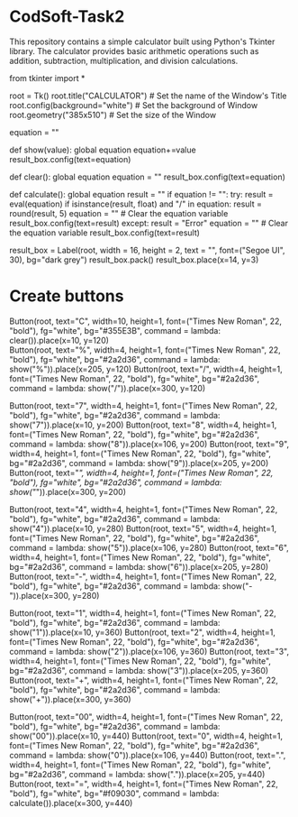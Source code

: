# CodSoft-Task2
This repository contains a simple calculator built using Python's Tkinter library. The calculator provides basic arithmetic operations such as addition, subtraction, multiplication, and division calculations.


from tkinter import *

root = Tk()
root.title("CALCULATOR")     # Set the name of the Window's Title
root.config(background="white")     # Set the background of Window
root.geometry("385x510")             # Set the size of the Window

equation = ""

def show(value):
    global equation
    equation+=value
    result_box.config(text=equation)

def clear():
    global equation
    equation = ""
    result_box.config(text=equation)
    
def calculate():
    global equation
    result = ""
    if equation != "":
        try:
            result = eval(equation)
            if isinstance(result, float) and "/" in equation:
                result = round(result, 5)
            equation = ""  # Clear the equation variable
            result_box.config(text=result)
        except:
            result = "Error"
            equation = ""  # Clear the equation variable
    result_box.config(text=result)
    
result_box = Label(root, width = 16, height = 2, text = "", font=("Segoe UI", 30), bg="dark grey")
result_box.pack()
result_box.place(x=14, y=3)

# Create buttons
Button(root, text="C", width=10, height=1, font=("Times New Roman", 22, "bold"), fg="white", bg="#355E3B", command = lambda: clear()).place(x=10, y=120)              
Button(root, text="%", width=4, height=1, font=("Times New Roman", 22, "bold"), fg="white", bg="#2a2d36", command = lambda: show("%")).place(x=205, y=120)
Button(root, text="/", width=4, height=1, font=("Times New Roman", 22, "bold"), fg="white", bg="#2a2d36", command = lambda: show("/")).place(x=300, y=120)

Button(root, text="7", width=4, height=1, font=("Times New Roman", 22, "bold"), fg="white", bg="#2a2d36", command = lambda: show("7")).place(x=10, y=200)
Button(root, text="8", width=4, height=1, font=("Times New Roman", 22, "bold"), fg="white", bg="#2a2d36", command = lambda: show("8")).place(x=106, y=200)
Button(root, text="9", width=4, height=1, font=("Times New Roman", 22, "bold"), fg="white", bg="#2a2d36", command = lambda: show("9")).place(x=205, y=200)
Button(root, text="*", width=4, height=1, font=("Times New Roman", 22, "bold"), fg="white", bg="#2a2d36", command = lambda: show("*")).place(x=300, y=200)

Button(root, text="4", width=4, height=1, font=("Times New Roman", 22, "bold"), fg="white", bg="#2a2d36", command = lambda: show("4")).place(x=10, y=280)
Button(root, text="5", width=4, height=1, font=("Times New Roman", 22, "bold"), fg="white", bg="#2a2d36", command = lambda: show("5")).place(x=106, y=280)
Button(root, text="6", width=4, height=1, font=("Times New Roman", 22, "bold"), fg="white", bg="#2a2d36", command = lambda: show("6")).place(x=205, y=280)
Button(root, text="-", width=4, height=1, font=("Times New Roman", 22, "bold"), fg="white", bg="#2a2d36", command = lambda: show("-")).place(x=300, y=280)

Button(root, text="1", width=4, height=1, font=("Times New Roman", 22, "bold"), fg="white", bg="#2a2d36", command = lambda: show("1")).place(x=10, y=360)
Button(root, text="2", width=4, height=1, font=("Times New Roman", 22, "bold"), fg="white", bg="#2a2d36", command = lambda: show("2")).place(x=106, y=360)
Button(root, text="3", width=4, height=1, font=("Times New Roman", 22, "bold"), fg="white", bg="#2a2d36", command = lambda: show("3")).place(x=205, y=360)
Button(root, text="+", width=4, height=1, font=("Times New Roman", 22, "bold"), fg="white", bg="#2a2d36", command = lambda: show("+")).place(x=300, y=360)

Button(root, text="00", width=4, height=1, font=("Times New Roman", 22, "bold"), fg="white", bg="#2a2d36", command = lambda: show("00")).place(x=10, y=440)
Button(root, text="0", width=4, height=1, font=("Times New Roman", 22, "bold"), fg="white", bg="#2a2d36", command = lambda: show("0")).place(x=106, y=440)
Button(root, text=".", width=4, height=1, font=("Times New Roman", 22, "bold"), fg="white", bg="#2a2d36", command = lambda: show(".")).place(x=205, y=440)
Button(root, text="=", width=4, height=1, font=("Times New Roman", 22, "bold"), fg="white", bg="#f09030", command = lambda: calculate()).place(x=300, y=440)
